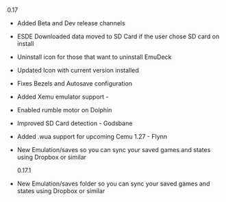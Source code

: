 0.17

- Added Beta and Dev release channels
- ESDE Downloaded data moved to SD Card if the user chose SD card on install
- Uninstall icon for those that want to uninstall EmuDeck
- Updated Icon with current version installed
- Fixes Bezels and Autosave configuration
- Added Xemu emulator support -
- Enabled rumble motor on Dolphin
- Improved SD Card detection - Godsbane
- Added .wua support for upcoming Cemu 1.27 - Flynn
- New Emulation/saves so you can sync your saved games and states using Dropbox or similar

  0.17.1

- New Emulation/saves folder so you can sync your saved games and states using Dropbox or similar
